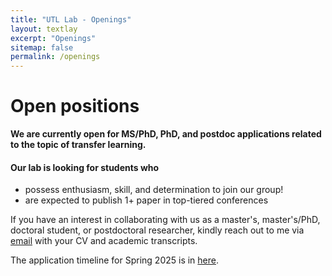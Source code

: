 ```yaml
---
title: "UTL Lab - Openings"
layout: textlay
excerpt: "Openings"
sitemap: false
permalink: /openings
---
```


# Open positions

**We are currently open for MS/PhD, PhD, and postdoc applications related to the topic of transfer learning.**


<h4>Our lab is looking for students who</h4>
<ul>
  <li> possess enthusiasm, skill, and determination to join our group!</li>
  <li> are expected to publish 1+ paper in top-tiered conferences </li>
  
</ul>


If you have an interest in collaborating with us as a master's, master's/PhD, doctoral student, or postdoctoral researcher, kindly reach out to me via [email](mailto:d_kim@korea.ac.kr) with your CV and academic transcripts.

The application timeline for Spring 2025 is in <a href="http://xai.korea.ac.kr/kor/borad/event?viewMode=view&ca=&sel_search=&txt_search=&page=1&idx=15">here</a>. 

[//]: # ()
[//]: # (### Past open positions)

[//]: # ()
[//]: # (You find the past job openings here:)

[//]: # ([Opening 1]&#40;{{ site.baseurl }}/downloads/GeneralPostdoc_2019_v01.pdf&#41;,)

[//]: # ([Opening 2]&#40;{{ site.baseurl }}/downloads/PPMS_PhD_2019_v01.pdf&#41;,)

[//]: # ([Opening 3]&#40;{{ site.baseurl }}/downloads/PD.pdf&#41;,)

[//]: # ([Opening 4]&#40;{{ site.baseurl }}/downloads/PHD1.pdf&#41;,)

[//]: # ([Opening 5]&#40;{{ site.baseurl }}/downloads/PHD2.pdf&#41;.)

[//]: # ()
[//]: # (### Applications for PhD and Postdoc positions)

[//]: # ( State briefly why you are interested and attach a CV, including information about the grades you had as an undergraduate. No need for a separate cover letter or certificates. **Important**: please insert _"Application PhD"_ or _"Application Postdoc"_ in the subject line. If you are applying to a specific advertisement, note this in your email.)

[//]: # ()
[//]: # (We especially welcome postdocs with fellowships. I'd be happy to support you, also after you apply to our group. Take a look at the [veni fellowship]&#40;https://www.nwo.nl/en/calls/nwo-talent-programme-veni-science-domain&#41; or the Marie Curie fellowship &#40;currently closed, next deadline probably Fall 2021, [here is last years call]&#40;{{ site.baseurl }}/downloads/h2020-wp1820-msca_en.pdf&#41;&#41;. In many country, there are also fellowships available for outdoing postdocs.**)

[//]: # ()
[//]: # ()
[//]: # (### Master projects for Leiden University students)

[//]: # (If you are a Master student at Leiden University looking for a Master project, contact me &#40;or any group member&#41; per email or stop by my office.)

[//]: # ()
[//]: # (### Bsc / Master students from elsewhere)

[//]: # (If you are interested in pursuing a Master degree at Leiden University, see [mastersinleiden.nl]&#40;http://www.mastersinleiden.nl/programmes/physics/en/introduction&#41;. Sometimes, we take master students or summer interns if we get exceptional applicants &#40;this usually means very good grades and a personal recommendation&#41;.)

[//]: # ()
[//]: # ()
[//]: # (<figure>)

[//]: # (<img src="{{ site.url }}{{ site.baseurl }}/images/picpic/Gallery/DSC_0696.jpg" width="95%">)

[//]: # (</figure>)
